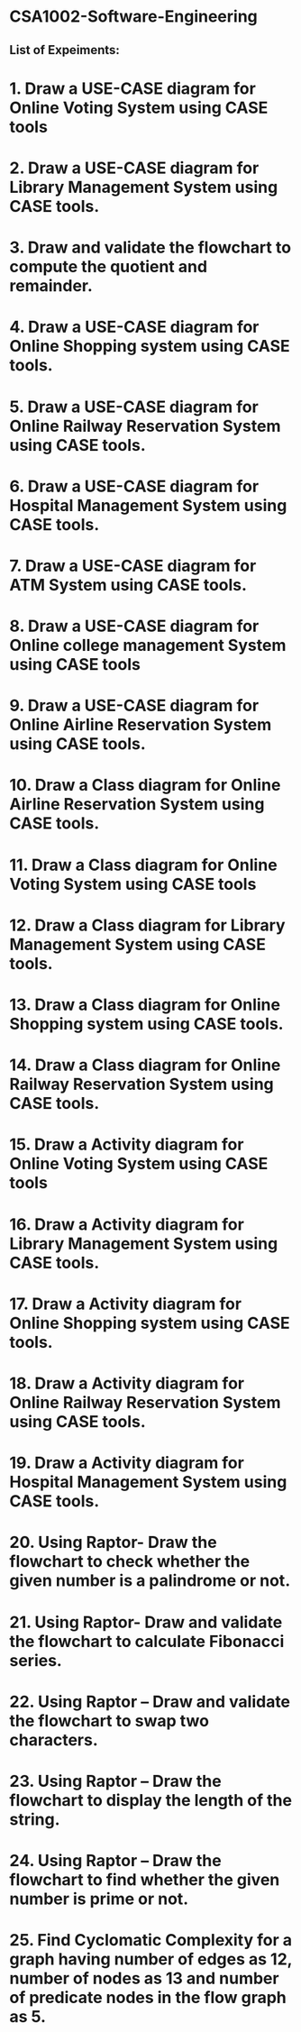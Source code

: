 # CSA1002-Software-Engineering
## List of Expeiments:
# 1. Draw a USE-CASE diagram for Online Voting System using CASE tools
# 2. Draw a USE-CASE diagram for Library Management System using CASE tools.
# 3. Draw and validate the flowchart to compute the quotient and remainder.
# 4. Draw a USE-CASE diagram for Online Shopping system using CASE tools.
# 5. Draw a USE-CASE diagram for Online Railway Reservation System using CASE tools.
# 6. Draw a USE-CASE diagram for Hospital Management System using CASE tools.
# 7. Draw a USE-CASE diagram for ATM System using CASE tools.
# 8. Draw a USE-CASE diagram for Online college management System using CASE tools
# 9. Draw a USE-CASE diagram for Online Airline Reservation System using CASE tools.
# 10. Draw a Class diagram for Online Airline Reservation System using CASE tools.
# 11. Draw a Class diagram for Online Voting System using CASE tools
# 12. Draw a Class diagram for Library Management System using CASE tools.
# 13. Draw a Class diagram for Online Shopping system using CASE tools.
# 14. Draw a Class diagram for Online Railway Reservation System using CASE tools.
# 15. Draw a Activity diagram for Online Voting System using CASE tools
# 16. Draw a Activity diagram for Library Management System using CASE tools.
# 17. Draw a Activity diagram for Online Shopping system using CASE tools.
# 18. Draw a Activity diagram for Online Railway Reservation System using CASE tools.
# 19. Draw a Activity diagram for Hospital Management System using CASE tools.
# 20. Using Raptor- Draw the flowchart to check whether the given number is a palindrome or not.
# 21. Using Raptor- Draw and validate the flowchart to calculate Fibonacci series.
# 22. Using Raptor – Draw and validate the flowchart to swap two characters.
# 23. Using Raptor – Draw the flowchart to display the length of the string.
# 24. Using Raptor – Draw the flowchart to find whether the given number is prime or not.
# 25. Find Cyclomatic Complexity for a graph having number of edges as 12, number of nodes as 13 and number of predicate nodes in the flow graph as 5.
